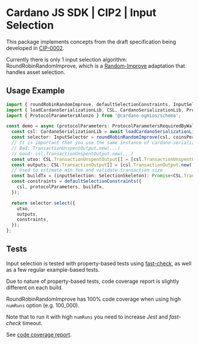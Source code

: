 # Cardano JS SDK | CIP2 | Input Selection

This package implements concepts from the draft specification being developed in [CIP-0002].

Currently there is only 1 input selection algorithm: RoundRobinRandomImprove, which is a [Random-Improve] adaptation that handles asset selection.

## Usage Example

```typescript
import { roundRobinRandomImprove, defaultSelectionConstraints, InputSelector, SelectionResult, SelectionSkeleton } from '@cardano-sdk/cip2';
import { loadCardanoSerializationLib, CSL, CardanoSerializationLib, ProtocolParametersRequiredByWallet } from '@cardano-sdk/core';
import { ProtocolParametersAlonzo } from '@cardano-ogmios/schema';

const demo = async (protocolParameters: ProtocolParametersRequiredByWallet): Promise<SelectionResult> => {
  const csl: CardanoSerializationLib = await loadCardanoSerializationLib();
  const selector: InputSelector = roundRobinRandomImprove(csl, coinsPerUtxoWord);
  // It is important that you use the same instance of cardano-serialization-lib across your application.
  // Bad: TransactionUnspentOutput.new(...)
  // Good: csl.TransactionUnspentOutput.new(...)
  const utxo: CSL.TransactionUnspentOutput[] = [csl.TransactionUnspentOutput.new(...), ...];
  const outputs: CSL.TransactionOutput[] = [csl.TransactionOutput.new(...), ...];
  // Used to estimate min fee and validate transaction size
  const buildTx = (inputSelection: SelectionSkeleton): Promise<CSL.Transaction> => {...};
  const constraints = defaultSelectionConstraints({
    csl, protocolParameters, buildTx,
  });

  return selector.select({
    utxo,
    outputs,
    constraints,
  });
};
```

## Tests

Input selection is tested with property-based tests using [fast-check], as well as a few regular example-based tests.

Due to nature of property-based tests, code coverage report is slightly different on each build.

RoundRobinRandomImprove has 100% code coverage when using high `numRuns` option (e.g. 100_000).

Note that to run it with high `numRuns` you need to increase _Jest_ and _fast-check_ timeout.

See [code coverage report].

[cip-0002]: https://cips.cardano.org/cips/cip2/
[random-improve]: https://cips.cardano.org/cips/cip2/#randomimprove
[fast-check]: https://github.com/dubzzz/fast-check
[code coverage report]: https://input-output-hk.github.io/cardano-js-sdk/coverage/cip2
